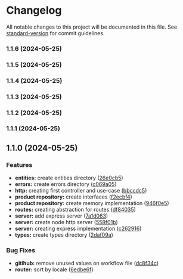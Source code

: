# Changelog

All notable changes to this project will be documented in this file. See [standard-version](https://github.com/conventional-changelog/standard-version) for commit guidelines.

### 1.1.6 (2024-05-25)

### 1.1.5 (2024-05-25)

### 1.1.4 (2024-05-25)

### 1.1.3 (2024-05-25)

### 1.1.2 (2024-05-25)

### 1.1.1 (2024-05-25)

## 1.1.0 (2024-05-25)


### Features

* **entities:** create entities directory ([26e0cb5](https://github.com/Alessandro-Massarotti-Jr/template-project/commit/26e0cb56b698091a51f03d5a8be4250b5a69bdb0))
* **errors:** create errors directory ([c069a05](https://github.com/Alessandro-Massarotti-Jr/template-project/commit/c069a05e51c9ab492d09b37aeed8da8d9d8502f4))
* **http:** creating first controller and use-case ([bbccdc5](https://github.com/Alessandro-Massarotti-Jr/template-project/commit/bbccdc5f6f1e5daba0e37d8f8b8f04728c59a1e3))
* **product repository:** create interfaces ([f2ecbf4](https://github.com/Alessandro-Massarotti-Jr/template-project/commit/f2ecbf41246750889c8d5d4f4c77a654320c0025))
* **product repository:** create memory implementation ([946f0e5](https://github.com/Alessandro-Massarotti-Jr/template-project/commit/946f0e5a36d83cb6c69453cbe7c97db28436e8ea))
* **routes:** creating abstraction for routes ([df84035](https://github.com/Alessandro-Massarotti-Jr/template-project/commit/df840356195750d9292b89953e74a23b9c5cd2dd))
* **server:** add express server ([7a1d063](https://github.com/Alessandro-Massarotti-Jr/template-project/commit/7a1d063d89357b1ed64f3ceaea2ce04108e5a5aa))
* **server:** create node http server ([558f01b](https://github.com/Alessandro-Massarotti-Jr/template-project/commit/558f01b1524b98933f4461b44f97f621ddc27dbd))
* **server:** creating express implementation ([c262916](https://github.com/Alessandro-Massarotti-Jr/template-project/commit/c26291678591cb2c3ca7a669f31215150ff753bb))
* **types:** create types directory ([2daf09a](https://github.com/Alessandro-Massarotti-Jr/template-project/commit/2daf09aa02eb48092cb0699f5e53ff776b3067f3))


### Bug Fixes

* **gitihub:** remove unused values on workflow file ([dc8f34c](https://github.com/Alessandro-Massarotti-Jr/template-project/commit/dc8f34c4679df89d260d810e6d96fe4c8a5b418c))
* **router:** sort by locale ([6edbe6f](https://github.com/Alessandro-Massarotti-Jr/template-project/commit/6edbe6fe2fff9bb9e692159eaba5a2cc0d633184))
